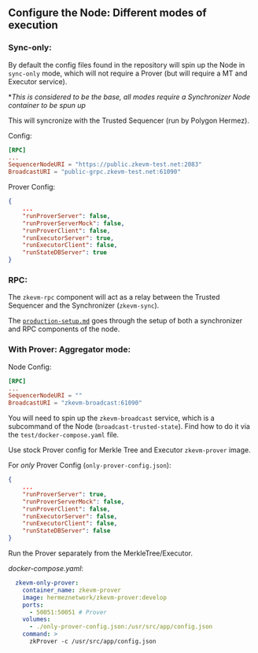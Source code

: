 ## Configure the Node: Different modes of execution

### Sync-only:

By default the config files found in the repository will spin up the Node in `sync-only` mode, which will not require a Prover (but will require a MT and Executor service).

**This is considered to be the base, all modes require a Synchronizer Node container to be spun up*

This will syncronize with the Trusted Sequencer (run by Polygon Hermez).

Config:

```toml
[RPC]
...
SequencerNodeURI = "https://public.zkevm-test.net:2083"
BroadcastURI = "public-grpc.zkevm-test.net:61090"
```

Prover Config:

```json
{
	...
    "runProverServer": false,
    "runProverServerMock": false,
    "runProverClient": false,
    "runExecutorServer": true,
    "runExecutorClient": false,
    "runStateDBServer": true
}
```

### RPC:

The `zkevm-rpc` component will act as a relay between the Trusted Sequencer and the Synchronizer (`zkevm-sync`). 

The [`production-setup.md`](./production-setup.md) goes through the setup of both a synchronizer and RPC components of the node.

### With Prover: Aggregator mode:

Node Config:

```toml
[RPC]
...
SequencerNodeURI = ""
BroadcastURI = "zkevm-broadcast:61090"
```

You will need to spin up the `zkevm-broadcast` service, which is a subcommand of the Node (`broadcast-trusted-state`). Find how to do it via the `test/docker-compose.yaml` file.

Use stock Prover config for Merkle Tree and Executor `zkevm-prover` image.

For *only* Prover Config (`only-prover-config.json`):

```json
{
	...
    "runProverServer": true,
    "runProverServerMock": false,
    "runProverClient": false,
    "runExecutorServer": false,
    "runExecutorClient": false,
    "runStateDBServer": false
}
```

Run the Prover separately from the MerkleTree/Executor.

*docker-compose.yaml*:

```yaml
  zkevm-only-prover:
    container_name: zkevm-prover
    image: hermeznetwork/zkevm-prover:develop
    ports:
      - 50051:50051 # Prover
    volumes:
      - ./only-prover-config.json:/usr/src/app/config.json
    command: >
      zkProver -c /usr/src/app/config.json
```

